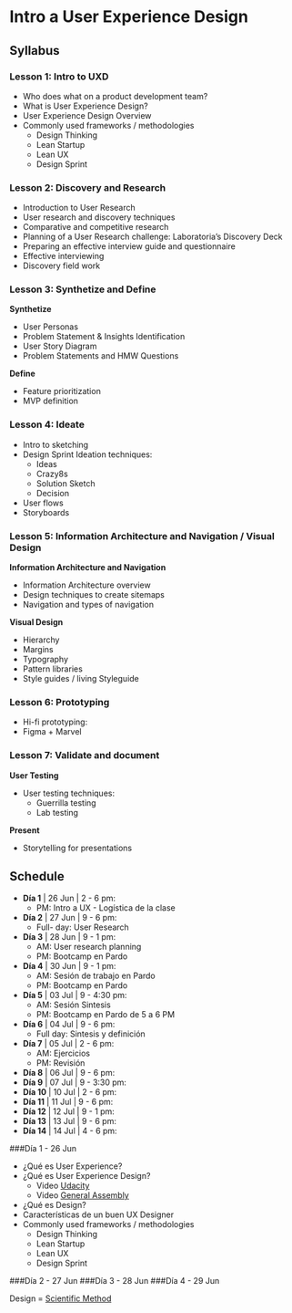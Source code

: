 # Intro a User Experience Design

## Syllabus

### Lesson 1: Intro to UXD

* Who does what on a product development team?
* What is User Experience Design?
* User Experience Design Overview
* Commonly used frameworks / methodologies
	* Design Thinking
	* Lean Startup 
	* Lean UX 
	* Design Sprint

### Lesson 2: Discovery and Research

* Introduction to User Research
* User research and discovery techniques
* Comparative and competitive research
* Planning of a User Research challenge: Laboratoria’s Discovery Deck
* Preparing an effective interview guide and questionnaire
* Effective interviewing
* Discovery field work

### Lesson 3: Synthetize and Define

**Synthetize**

* User Personas
* Problem Statement & Insights Identification
* User Story Diagram
* Problem Statements and HMW Questions

**Define**

* Feature prioritization
* MVP definition


### Lesson 4: Ideate

* Intro to sketching
* Design Sprint Ideation techniques:
	- Ideas
	- Crazy8s 
	- Solution Sketch
	- Decision
* User flows
* Storyboards


### Lesson 5: Information Architecture and Navigation / Visual Design

**Information Architecture and Navigation**

* Information Architecture overview
* Design techniques to create sitemaps
* Navigation and types of navigation

**Visual Design**

* Hierarchy
* Margins
* Typography
* Pattern libraries
* Style guides / living Styleguide


### Lesson 6: Prototyping 

* Hi-fi prototyping:
* Figma + Marvel


### Lesson 7: Validate and document

**User Testing**

* User testing techniques:
	- Guerrilla testing
	- Lab testing

**Present** 	

* Storytelling for presentations



## Schedule 


* **Día 1** | 26 Jun | 2 - 6 pm:
	- PM: Intro a UX - Logística de la clase
* **Día 2** | 27 Jun | 9 - 6 pm:
	- Full- day: User Research 	
* **Día 3** | 28 Jun | 9 - 1 pm:
	- AM: User research planning
	- PM: Bootcamp en Pardo
* **Día 4** | 30 Jun | 9 - 1 pm:
	- AM: Sesión de trabajo en Pardo
	- PM: Bootcamp en Pardo
* **Día 5** | 03 Jul | 9 - 4:30 pm:
	- AM: Sesión Sintesis
	- PM: Bootcamp en Pardo de 5 a 6 PM 
* **Día 6** | 04 Jul | 9 - 6 pm:
	- Full day: Sintesis y definición
* **Día 7** | 05 Jul | 2 - 6 pm:
	- AM: Ejercicios
	- PM: Revisión 
* **Día 8** | 06 Jul | 9 - 6 pm:
* **Día 9** | 07 Jul | 9 - 3:30 pm:
* **Día 10** | 10 Jul | 2 - 6 pm:
* **Día 11** | 11 Jul | 9 - 6 pm:
* **Día 12** | 12 Jul | 9 - 1 pm:
* **Día 13** | 13 Jul | 9 - 6 pm:
* **Día 14** | 14 Jul | 4 - 6 pm:




###Día 1 - 26 Jun

* ¿Qué es User Experience?
* ¿Qué es User Experience Design?
	* Video [Udacity](https://youtu.be/A_gHQq9iLxg)
	* Video [General Assembly](https://generalassembly.wistia.com/medias/k97v3wng8m)
* ¿Qué es Design?
* Características de un buen UX Designer
* Commonly used frameworks / methodologies
	* Design Thinking
	* Lean Startup 
	* Lean UX 
	* Design Sprint

###Día 2 - 27 Jun
###Día 3 - 28 Jun
###Día 4 - 29 Jun




Design = [Scientific Method](https://www.youtube.com/watch?v=t44kmZ_PFOU)